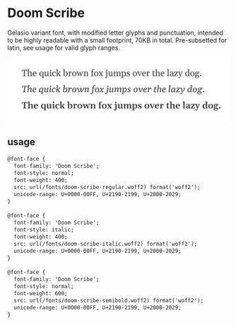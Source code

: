 # Doom Scribe
Gelasio variant font, with modified letter glyphs and punctuation, intended to be highly readable with a small footprint, 70KB in total. Pre-subsetted for latin, see usage for valid glyph ranges.

![](https://github.com/metaexpression/doom-scribe/blob/0c4a75f6c207a62885cb6fb17cae3b94d4500547/screenshot-1.png)

## usage

```
@font-face {
  font-family: 'Doom Scribe';
  font-style: normal;
  font-weight: 400;
  src: url(/fonts/doom-scribe-regular.woff2) format('woff2');
  unicode-range: U+0000-00FF, U+2190-2199, U+2000-2029;
}

@font-face {
  font-family: 'Doom Scribe';
  font-style: italic;
  font-weight: 400;
  src: url(/fonts/doom-scribe-italic.woff2) format('woff2');
  unicode-range: U+0000-00FF, U+2190-2199, U+2000-2029;
}

@font-face {
  font-family: 'Doom Scribe';
  font-style: normal;
  font-weight: 600;
  src: url(/fonts/doom-scribe-semibold.woff2) format('woff2');
  unicode-range: U+0000-00FF, U+2190-2199, U+2000-2029;
}
```
